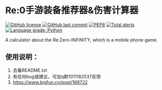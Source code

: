 # Re:0手游装备推荐器&伤害计算器
[![GitHub license](https://img.shields.io/github/license/CCXXXI/re-zero-calculator)](LICENSE)
[![GitHub last commit](https://img.shields.io/github/last-commit/CCXXXI/re-zero-calculator)](../../commits)
[![PEP8](https://img.shields.io/badge/code%20style-pep8-orange.svg)](https://www.python.org/dev/peps/pep-0008/)
[![Total alerts](https://img.shields.io/lgtm/alerts/g/CCXXXI/re-zero-calculator.svg?logo=lgtm&logoWidth=18)](https://lgtm.com/projects/g/CCXXXI/re-zero-calculator/alerts/)
[![Language grade: Python](https://img.shields.io/lgtm/grade/python/g/CCXXXI/re-zero-calculator.svg?logo=lgtm&logoWidth=18)](https://lgtm.com/projects/g/CCXXXI/re-zero-calculator/context:python)

A calculator about the Re:Zero-INFINITY, which is a mobile phone game.
## 使用说明：
1. 去看README.txt
2. 有任何bug或建议，可加q群1011182537反馈
3. https://www.bigfun.cn/post/168722

